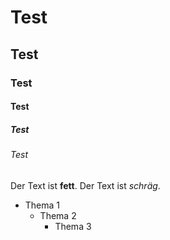 # Test
## Test
### Test
#### Test
##### Test
###### Test

Der Text ist **fett**. Der Text ist *schräg*.

- Thema 1
  - Thema 2
    - Thema 3

